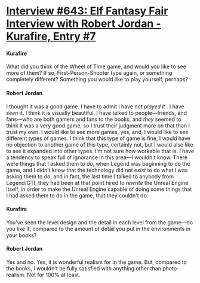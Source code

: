 # [Interview #643: Elf Fantasy Fair Interview with Robert Jordan - Kurafire, Entry #7](https://www.theoryland.com/intvmain.php?i=643#7)

#### Kurafire

What did you think of the Wheel of Time game, and would you like to see more of them? If so, First-Person-Shooter type again, or something completely different? Something you would like to play yourself, perhaps?

#### Robert Jordan

I thought it was a good game. I have to admit I have not
*played it*
. I have
*seen*
it. I think it is visually beautiful. I have talked to people—friends, and fans—who are both gamers and fans to the books, and
*they*
seemed to think it was a very good game, so I trust their judgment more on that than I trust my own. I would like to see more games, yes, and, I would like to see different types of games. I think that this type of game is fine, I would have no objection to another game of this type, certainly not, but I would also like to see it expanded into other types. I‘m not sure how workable that is. I have a tendency to speak full of ignorance in this area—I wouldn't know. There were things that I asked them to do, when Legend was beginning to do the game, and I didn’t know that the technology did not
*exist*
to do what I was asking them to do, and in fact, the last time I talked to anybody from Legend/GTI, they had been at that point hired to
*rewrite*
the Unreal Engine itself, in order to make the Unreal Engine capable of doing some things that I had asked them to do in the game, that they couldn't do.

#### Kurafire

You’ve seen the level design and the detail in each level from the game—do you like it, compared to the amount of detail you put in the environments in your books?

#### Robert Jordan

Yes and no. Yes, it is wonderful realism for in the game. But, compared to the books, I wouldn't be fully satisfied with anything other than photo-realism. Not for 100% at least.

